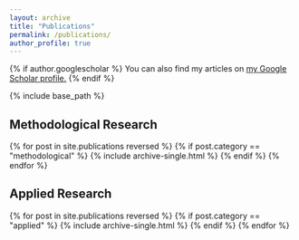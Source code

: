 ```yaml
---
layout: archive
title: "Publications"
permalink: /publications/
author_profile: true
---
```


{% if author.googlescholar %}
  You can also find my articles on <u><a href="{{author.googlescholar}}">my Google Scholar profile</a>.</u>
{% endif %}

{% include base_path %}

<h2>Methodological Research</h2>
{% for post in site.publications reversed %}
  {% if post.category == "methodological" %}
    {% include archive-single.html %}
  {% endif %}
{% endfor %}

<h2>Applied Research</h2>
{% for post in site.publications reversed %}
  {% if post.category == "applied" %}
    {% include archive-single.html %}
  {% endif %}
{% endfor %}
